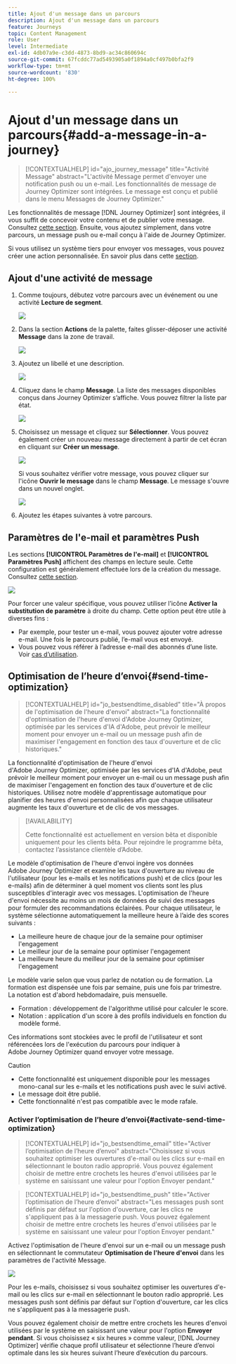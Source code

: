 ```yaml
---
title: Ajout d'un message dans un parcours
description: Ajout d'un message dans un parcours
feature: Journeys
topic: Content Management
role: User
level: Intermediate
exl-id: 4db07a9e-c3dd-4873-8bd9-ac34c860694c
source-git-commit: 67fcddc77ad5493905a0f1894a0cf497b0bfa2f9
workflow-type: tm+mt
source-wordcount: '830'
ht-degree: 100%

---
```


# Ajout d&#39;un message dans un parcours{#add-a-message-in-a-journey}

>[!CONTEXTUALHELP]
>id="ajo_journey_message"
>title="Activité Message"
>abstract="L&#39;activité Message permet d&#39;envoyer une notification push ou un e-mail. Les fonctionnalités de message de Journey Optimizer sont intégrées. Le message est conçu et publié dans le menu Messages de Journey Optimizer."

Les fonctionnalités de message [!DNL Journey Optimizer] sont intégrées, il vous suffit de concevoir votre contenu et de publier votre message. Consultez [cette section](../messages/get-started-content.md). Ensuite, vous ajoutez simplement, dans votre parcours, un message push ou e-mail conçu à l&#39;aide de Journey Optimizer.

Si vous utilisez un système tiers pour envoyer vos messages, vous pouvez créer une action personnalisée. En savoir plus dans cette [section](../action/action.md).

## Ajout d&#39;une activité de message

1. Comme toujours, débutez votre parcours avec un événement ou une activité **Lecture de segment**.

   ![](assets/jo-message0.png)

1. Dans la section **Actions** de la palette, faites glisser-déposer une activité **Message** dans la zone de travail.

   ![](assets/jo-message1.png)

1. Ajoutez un libellé et une description.

   ![](assets/jo-message2.png)

1. Cliquez dans le champ **Message**. La liste des messages disponibles conçus dans Journey Optimizer s’affiche. Vous pouvez filtrer la liste par état.

   ![](assets/jo-message3.png)

1. Choisissez un message et cliquez sur **Sélectionner**. Vous pouvez également créer un nouveau message directement à partir de cet écran en cliquant sur **Créer un message**.

   ![](assets/jo-message4-ter.png)

   Si vous souhaitez vérifier votre message, vous pouvez cliquer sur l&#39;icône **Ouvrir le message** dans le champ **Message**. Le message s&#39;ouvre dans un nouvel onglet.

   ![](assets/jo-message4-bis.png)

1. Ajoutez les étapes suivantes à votre parcours.

## Paramètres de l&#39;e-mail et paramètres Push

Les sections **[!UICONTROL Paramètres de l&#39;e-mail]** et **[!UICONTROL Paramètres Push]** affichent des champs en lecture seule. Cette configuration est généralement effectuée lors de la création du message. Consultez [cette section](../messages/get-started-content.md).

![](assets/jo-message4.png)

Pour forcer une valeur spécifique, vous pouvez utiliser l’icône **Activer la substitution de paramètre** à droite du champ. Cette option peut être utile à diverses fins :

* Par exemple, pour tester un e-mail, vous pouvez ajouter votre adresse e-mail. Une fois le parcours publié, l’e-mail vous est envoyé. 
* Vous pouvez vous référer à l’adresse e-mail des abonnés d’une liste. Voir [cas d’utilisation](message-to-subscribers-uc.md). 

## Optimisation de l’heure d’envoi{#send-time-optimization}

>[!CONTEXTUALHELP]
>id="jo_bestsendtime_disabled"
>title="À propos de l&#39;optimisation de l&#39;heure d&#39;envoi"
>abstract="La fonctionnalité d&#39;optimisation de l&#39;heure d&#39;envoi d&#39;Adobe Journey Optimizer, optimisée par les services d&#39;IA d&#39;Adobe, peut prévoir le meilleur moment pour envoyer un e-mail ou un message push afin de maximiser l&#39;engagement en fonction des taux d&#39;ouverture et de clic historiques."

La fonctionnalité d&#39;optimisation de l&#39;heure d&#39;envoi d&#39;Adobe Journey Optimizer, optimisée par les services d&#39;IA d&#39;Adobe, peut prévoir le meilleur moment pour envoyer un e-mail ou un message push afin de maximiser l&#39;engagement en fonction des taux d&#39;ouverture et de clic historiques. Utilisez notre modèle d&#39;apprentissage automatique pour planifier des heures d&#39;envoi personnalisées afin que chaque utilisateur augmente les taux d&#39;ouverture et de clic de vos messages.

>[!AVAILABILITY]
>
>Cette fonctionnalité est actuellement en version bêta et disponible uniquement pour les clients bêta. Pour rejoindre le programme bêta, contactez l’assistance clientèle d’Adobe.

Le modèle d&#39;optimisation de l&#39;heure d&#39;envoi ingère vos données Adobe Journey Optimizer et examine les taux d&#39;ouverture au niveau de l&#39;utilisateur (pour les e-mails et les notifications push) et de clics (pour les e-mails) afin de déterminer à quel moment vos clients sont les plus susceptibles d&#39;interagir avec vos messages. L&#39;optimisation de l&#39;heure d&#39;envoi nécessite au moins un mois de données de suivi des messages pour formuler des recommandations éclairées. Pour chaque utilisateur, le système sélectionne automatiquement la meilleure heure à l’aide des scores suivants :

* La meilleure heure de chaque jour de la semaine pour optimiser l&#39;engagement
* Le meilleur jour de la semaine pour optimiser l&#39;engagement
* La meilleure heure du meilleur jour de la semaine pour optimiser l&#39;engagement

Le modèle varie selon que vous parlez de notation ou de formation. La formation est dispensée une fois par semaine, puis une fois par trimestre. La notation est d&#39;abord hebdomadaire, puis mensuelle.

* Formation : développement de l&#39;algorithme utilisé pour calculer le score.
* Notation : application d&#39;un score à des profils individuels en fonction du modèle formé.

Ces informations sont stockées avec le profil de l&#39;utilisateur et sont référencées lors de l&#39;exécution du parcours pour indiquer à Adobe Journey Optimizer quand envoyer votre message.

>[!CAUTION]
>
>* Cette fonctionnalité est uniquement disponible pour les messages mono-canal sur les e-mails et les notifications push avec le suivi activé.
>* Le message doit être publié.
>* Cette fonctionnalité n&#39;est pas compatible avec le mode rafale.


### Activer l’optimisation de l’heure d’envoi{#activate-send-time-optimization}

>[!CONTEXTUALHELP]
>id="jo_bestsendtime_email"
>title="Activer l’optimisation de l’heure d’envoi"
>abstract="Choisissez si vous souhaitez optimiser les ouvertures d&#39;e-mail ou les clics sur e-mail en sélectionnant le bouton radio approprié. Vous pouvez également choisir de mettre entre crochets les heures d&#39;envoi utilisées par le système en saisissant une valeur pour l&#39;option Envoyer pendant."

>[!CONTEXTUALHELP]
>id="jo_bestsendtime_push"
>title="Activer l’optimisation de l’heure d’envoi"
>abstract="Les messages push sont définis par défaut sur l&#39;option d&#39;ouverture, car les clics ne s&#39;appliquent pas à la messagerie push. Vous pouvez également choisir de mettre entre crochets les heures d&#39;envoi utilisées par le système en saisissant une valeur pour l&#39;option Envoyer pendant."

Activez l&#39;optimisation de l&#39;heure d&#39;envoi sur un e-mail ou un message push en sélectionnant le commutateur **Optimisation de l&#39;heure d&#39;envoi** dans les paramètres de l&#39;activité Message.

![](assets/jo-message5.png)

Pour les e-mails, choisissez si vous souhaitez optimiser les ouvertures d&#39;e-mail ou les clics sur e-mail en sélectionnant le bouton radio approprié. Les messages push sont définis par défaut sur l&#39;option d&#39;ouverture, car les clics ne s&#39;appliquent pas à la messagerie push.

Vous pouvez également choisir de mettre entre crochets les heures d&#39;envoi utilisées par le système en saisissant une valeur pour l&#39;option **Envoyer pendant**. Si vous choisissez « six heures » comme valeur, [!DNL Journey Optimizer] vérifie chaque profil utilisateur et sélectionne l’heure d’envoi optimale dans les six heures suivant l’heure d’exécution du parcours.
